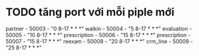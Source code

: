# TODO tăng port với mỗi piple mới
partner - 50003 - "0 8-17 * * *"
walkin - 50004 - "5 8-17 * * *"
evaluation - 50005 - "10 8-17 * * *"
prescription - 50006 - "15 8-17 * * *"
prescription - 50007 - "15 8-17 * * *"
reexam - 50008 - "20 8-17 * * *"
crm_line - 50009 - "25 8-17 * * *"
